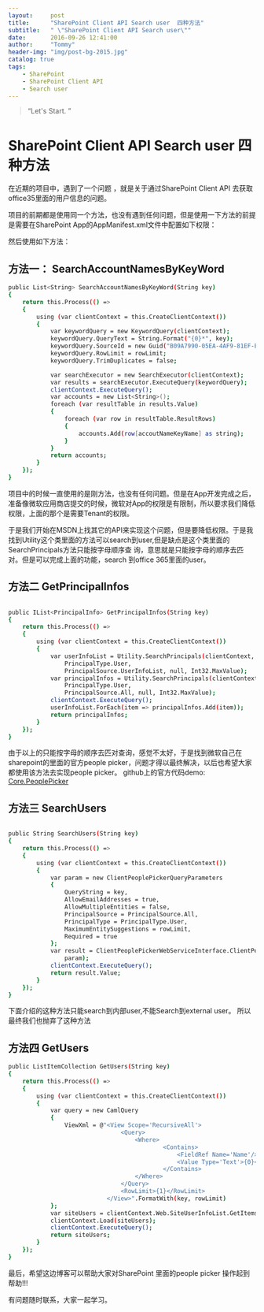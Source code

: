 ```yaml
---
layout:     post
title:      "SharePoint Client API Search user  四种方法"
subtitle:   " \"SharePoint Client API Search user\""
date:       2016-09-26 12:41:00
author:     "Tommy"
header-img: "img/post-bg-2015.jpg"
catalog: true
tags:
    - SharePoint
    - SharePoint Client API
    - Search user
---
```


> “Let's Start. ”

# SharePoint Client API Search user  四种方法

在近期的项目中，遇到了一个问题 ，就是关于通过SharePoint Client API 去获取office35里面的用户信息的问题。
 
项目的前期都是使用同一个方法，也没有遇到任何问题，但是使用一下方法的前提是需要在SharePoint App的AppManifest.xml文件中配置如下权限：
<AppPermissionRequest Scope="http://sharepoint/search" Right="QueryAsUserIgnoreAppPrincipal" />

然后使用如下方法：
## 方法一： SearchAccountNamesByKeyWord

```sh
public List<String> SearchAccountNamesByKeyWord(String key)
{
    return this.Process(() =>
    {
        using (var clientContext = this.CreateClientContext())
        {
            var keywordQuery = new KeywordQuery(clientContext);
            keywordQuery.QueryText = String.Format("{0}*", key);
            keywordQuery.SourceId = new Guid("B09A7990-05EA-4AF9-81EF-EDFAB16C4E31");
            keywordQuery.RowLimit = rowLimit;
            keywordQuery.TrimDuplicates = false;

            var searchExecutor = new SearchExecutor(clientContext);
            var results = searchExecutor.ExecuteQuery(keywordQuery);
            clientContext.ExecuteQuery();
            var accounts = new List<String>();
            foreach (var resultTable in results.Value)
            {
                foreach (var row in resultTable.ResultRows)
                {
                    accounts.Add(row[accoutNameKeyName] as string);
                }
            }
            return accounts;
        }
    });
}

```

项目中的时候一直使用的是刚方法，也没有任何问题。但是在App开发完成之后，准备像微软应用商店提交的时候，微软对App的权限是有限制，所以要求我们降低权限，上面的那个是需要Tenant的权限。

于是我们开始在MSDN上找其它的API来实现这个问题，但是要降低权限。于是我找到Utility这个类里面的方法可以search到user,但是缺点是这个类里面的SearchPrincipals方法只能按字母顺序查
询，意思就是只能按字母的顺序去匹对。但是可以完成上面的功能，search 到office 365里面的user。

## 方法二 GetPrincipalInfos

```sh

public IList<PrincipalInfo> GetPrincipalInfos(String key)
{
    return this.Process(() =>
    {
        using (var clientContext = this.CreateClientContext())
        {
            var userInfoList = Utility.SearchPrincipals(clientContext, clientContext.Web, key,
                PrincipalType.User,
                PrincipalSource.UserInfoList, null, Int32.MaxValue);
            var principalInfos = Utility.SearchPrincipals(clientContext, clientContext.Web, key,
                PrincipalType.User,
                PrincipalSource.All, null, Int32.MaxValue);
            clientContext.ExecuteQuery();
            userInfoList.ForEach(item => principalInfos.Add(item));
            return principalInfos;
        }
    });
}

```

由于以上的只能按字母的顺序去匹对查询，感觉不太好，于是找到微软自己在sharepoint的里面的官方people picker，问题才得以最终解决，以后也希望大家都使用该方法去实现people picker。
github上的官方代码demo:  [Core.PeoplePicker](https://github.com/OfficeDev/PnP/tree/master/Components/Core.PeoplePicker) 

## 方法三 SearchUsers

```sh

public String SearchUsers(String key)
{
    return this.Process(() =>
    {
        using (var clientContext = this.CreateClientContext())
        {
            var param = new ClientPeoplePickerQueryParameters
            {
                QueryString = key,
                AllowEmailAddresses = true,
                AllowMultipleEntities = false,
                PrincipalSource = PrincipalSource.All,
                PrincipalType = PrincipalType.User,
                MaximumEntitySuggestions = rowLimit,
                Required = true
            };
            var result = ClientPeoplePickerWebServiceInterface.ClientPeoplePickerSearchUser(clientContext,
                param);
            clientContext.ExecuteQuery();
            return result.Value;
        }
    });
}


```


下面介绍的这种方法只能search到内部user,不能Search到external user。 所以最终我们也抛弃了这种方法

## 方法四 GetUsers

```sh
public ListItemCollection GetUsers(String key)
{
    return this.Process(() =>
    {
        using (var clientContext = this.CreateClientContext())
        {
            var query = new CamlQuery
            {
                ViewXml = @"<View Scope='RecursiveAll'>
                                <Query>
                                    <Where>
                                            <Contains>
                                                <FieldRef Name='Name'/>
                                                <Value Type='Text'>{0}</Value>
                                            </Contains>
                                    </Where>
                                </Query>
                                <RowLimit>{1}</RowLimit>
                            </View>".FormatWith(key, rowLimit)
            };
            var siteUsers = clientContext.Web.SiteUserInfoList.GetItems(query);
            clientContext.Load(siteUsers);
            clientContext.ExecuteQuery();
            return siteUsers;
        }
    });
}

```

最后，希望这边博客可以帮助大家对SharePoint 里面的people picker 操作起到帮助!!!

有问题随时联系，大家一起学习。